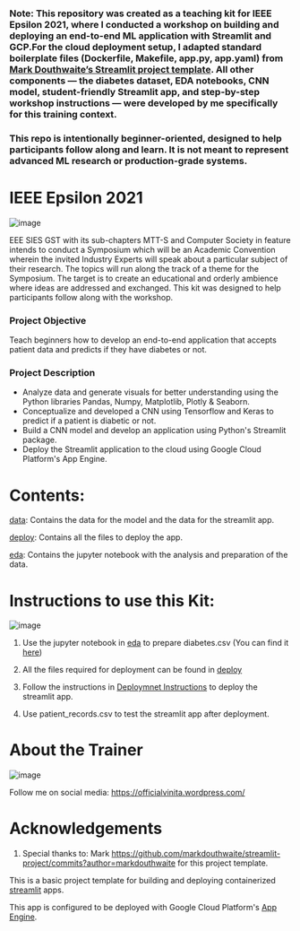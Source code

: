 ### Note: This repository was created as a **teaching kit** for IEEE Epsilon 2021, where I conducted a workshop on building and deploying an end-to-end ML application with Streamlit and GCP.For the cloud deployment setup, I adapted standard boilerplate files (Dockerfile, Makefile, app.py, app.yaml) from [Mark Douthwaite’s Streamlit project template](https://github.com/markdouthwaite/streamlit-project). All other components — the diabetes dataset, EDA notebooks, CNN model, student-friendly Streamlit app, and step-by-step workshop instructions — were developed by me specifically for this training context.  
### This repo is intentionally beginner-oriented, designed to help participants follow along and learn. It is not meant to represent advanced ML research or production-grade systems.



# IEEE Epsilon 2021

![image](https://user-images.githubusercontent.com/17146805/113475152-7b9d3080-9491-11eb-9dff-bf140b9f494a.png)


EEE SIES GST with its sub-chapters MTT-S and Computer Society in feature intends to conduct a Symposium which will be an Academic Convention wherein the invited Industry Experts will speak about a particular subject of their research. The topics will run along the track of a theme for the Symposium. The target is to create an educational and orderly ambience where ideas are addressed and exchanged. This kit was designed to help participants follow along with the workshop.

### Project Objective 
Teach beginners how to develop an end-to-end application that accepts patient data and predicts if they have diabetes or not. 

### Project Description 
* Analyze data and generate visuals for better understanding using the Python libraries Pandas, Numpy, Matplotlib, Plotly & Seaborn. 
* Conceptualize and developed a CNN using Tensorflow and Keras to predict if a patient is diabetic or not. 
* Build a CNN model and develop an application using Python's Streamlit package. 
* Deploy the Streamlit application to the cloud using Google Cloud Platform's App Engine. 
 

#  Contents:

 [data](https://github.com/VinitaSilaparasetty/ieee_epsilon_2021/tree/master/data): Contains the data for the model and the data for the streamlit app.

 [deploy](https://github.com/VinitaSilaparasetty/ieee_epsilon_2021/tree/master/deploy): Contains all the files to deploy the app.

 [eda](https://github.com/VinitaSilaparasetty/ieee_epsilon_2021/tree/master/eda): Contains the jupyter notebook with the analysis and preparation of the data.


# Instructions to use this Kit:

![image](https://user-images.githubusercontent.com/17146805/113475203-be5f0880-9491-11eb-8cec-a67810719367.png)

1) Use the jupyter notebook in [eda](https://github.com/VinitaSilaparasetty/ieee_epsilon_2021/tree/master/eda) to prepare diabetes.csv (You can find it [here](https://github.com/VinitaSilaparasetty/ieee_epsilon_2021/tree/master/data))

2) All the files required for deployment can be found in [deploy](https://github.com/VinitaSilaparasetty/ieee_epsilon_2021/tree/master/deploy)

3) Follow the instructions in [Deploymnet Instructions](https://github.com/VinitaSilaparasetty/ieee_epsilon_2021/blob/master/Deployment%20Instructions.pdf) to deploy the streamlit app.

4) Use patient_records.csv to test the streamlit app after deployment.

# About the Trainer

![image](https://user-images.githubusercontent.com/17146805/113475176-9e2f4980-9491-11eb-832a-1e3431fe2dd8.png)

Follow me on social media: <https://officialvinita.wordpress.com/>


# Acknowledgements

1) Special thanks to: Mark https://github.com/markdouthwaite/streamlit-project/commits?author=markdouthwaite
for this project template.

This is a basic project template for building and deploying containerized [streamlit](https://docs.streamlit.io/en/stable/index.html) apps.

This app is configured to be deployed with Google Cloud Platform's [App Engine](https://cloud.google.com/appengine).

